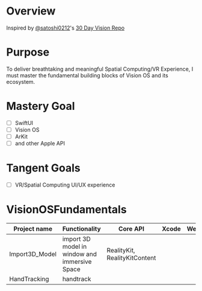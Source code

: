 # Overview 

Inspired by [@satoshi0212](https://github.com/satoshi0212)'s [30 Day Vision Repo](https://github.com/satoshi0212/visionOS_30Days)

# Purpose
To deliver breathtaking and meaningful Spatial Computing/VR Experience, I must master the fundamental building blocks of Vision OS and its ecosystem.


# Mastery Goal
- [ ] SwiftUI
- [ ] Vision OS
- [ ] ArKit
- [ ] and other Apple API

# Tangent Goals
- [ ] VR/Spatial Computing UI/UX experience 

# VisionOSFundamentals

| Project name | Functionality | Core API | Xcode | WebXR |
| ------------ | ------------- | -------- | ----- | -------- |
|  Import3D_Model   | import 3D model in window and immersive Space | RealityKit, RealityKitContent | | |
|  HandTracking   | handtrack | | |


